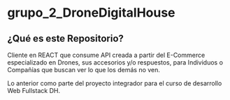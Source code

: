 # grupo_2_DroneDigitalHouse

## ¿Qué es este Repositorio?
Cliente en REACT que consume API creada a partir del E-Commerce especializado en Drones, sus accesorios y/o respuestos, para Individuos o Compañías que buscan ver lo que los demás no ven.  

Lo anterior como parte del proyecto integrador para el curso de desarrollo Web Fullstack DH.
